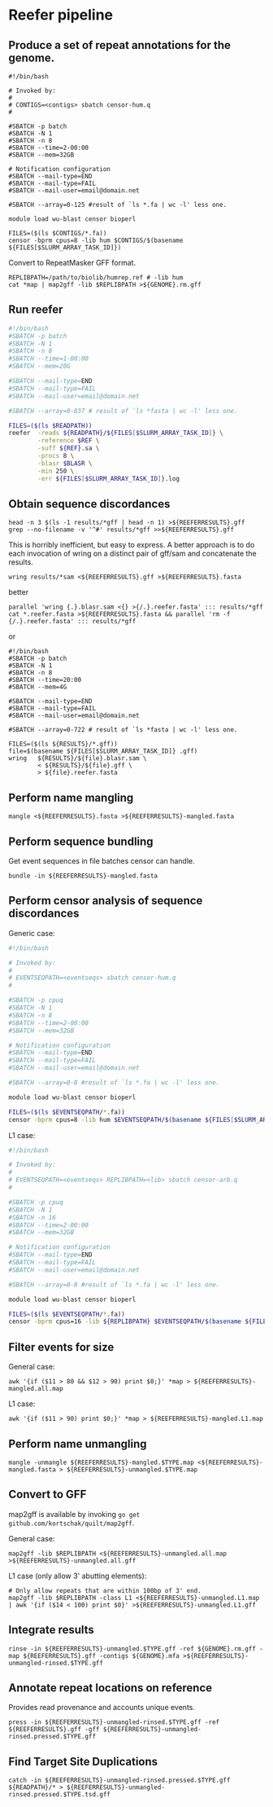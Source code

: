 # Reefer pipeline

## Produce a set of repeat annotations for the genome.

```
#!/bin/bash

# Invoked by:
#
# CONTIGS=<contigs> sbatch censor-hum.q
#

#SBATCH -p batch
#SBATCH -N 1
#SBATCH -n 8
#SBATCH --time=2-00:00
#SBATCH --mem=32GB

# Notification configuration
#SBATCH --mail-type=END
#SBATCH --mail-type=FAIL
#SBATCH --mail-user=email@domain.net

#SBATCH --array=0-125 #result of `ls *.fa | wc -l' less one.

module load wu-blast censor bioperl

FILES=($(ls $CONTIGS/*.fa))
censor -bprm cpus=8 -lib hum $CONTIGS/$(basename ${FILES[$SLURM_ARRAY_TASK_ID]})
```

Convert to RepeatMasker GFF format.
```
REPLIBPATH=/path/to/biolib/humrep.ref # -lib hum
cat *map | map2gff -lib $REPLIBPATH >${GENOME}.rm.gff
```

## Run reefer

```bash
#!/bin/bash
#SBATCH -p batch
#SBATCH -N 1
#SBATCH -n 8
#SBATCH --time=1-00:00
#SBATCH --mem=20G

#SBATCH --mail-type=END 
#SBATCH --mail-type=FAIL
#SBATCH --mail-user=email@domain.net

#SBATCH --array=0-837 # result of `ls *fasta | wc -l' less one.

FILES=($(ls $READPATH))
reefer	-reads ${READPATH}/${FILES[$SLURM_ARRAY_TASK_ID]} \
     	-reference $REF \
     	-suff ${REF}.sa \
     	-procs 8 \
     	-blasr $BLASR \
     	-min 250 \
     	-err ${FILES[$SLURM_ARRAY_TASK_ID]}.log
```

## Obtain sequence discordances

```
head -n 3 $(ls -1 results/*gff | head -n 1) >${REEFERRESULTS}.gff
grep --no-filename -v '^#' results/*gff >>${REEFERRESULTS}.gff
```

This is horribly inefficient, but easy to express. A better approach is to do each invocation of wring on a distinct pair of gff/sam and concatenate the results.
```
wring results/*sam <${REEFERRESULTS}.gff >${REEFERRESULTS}.fasta
```

better
```
parallel 'wring {.}.blasr.sam <{} >{/.}.reefer.fasta' ::: results/*gff
cat *.reefer.fasta >${REEFERRESULTS}.fasta && parallel 'rm -f {/.}.reefer.fasta' ::: results/*gff
```
or
```
#!/bin/bash
#SBATCH -p batch
#SBATCH -N 1
#SBATCH -n 8
#SBATCH --time=20:00
#SBATCH --mem=4G

#SBATCH --mail-type=END 
#SBATCH --mail-type=FAIL
#SBATCH --mail-user=email@domain.net

#SBATCH --array=0-722 # result of `ls *fasta | wc -l' less one.

FILES=($(ls ${RESULTS}/*.gff))
file=$(basename ${FILES[$SLURM_ARRAY_TASK_ID]} .gff)
wring	${RESULTS}/${file}.blasr.sam \
		< ${RESULTS}/${file}.gff \
		> ${file}.reefer.fasta
```

## Perform name mangling

```
mangle <${REEFERRESULTS}.fasta >${REEFERRESULTS}-mangled.fasta
```

## Perform sequence bundling

Get event sequences in file batches censor can handle.
```
bundle -in ${REEFERRESULTS}-mangled.fasta
```

## Perform censor analysis of sequence discordances

Generic case:
```bash
#!/bin/bash

# Invoked by:
#
# EVENTSEQPATH=<eventseqs> sbatch censor-hum.q
#

#SBATCH -p cpuq
#SBATCH -N 1
#SBATCH -n 8
#SBATCH --time=2-00:00
#SBATCH --mem=32GB

# Notification configuration
#SBATCH --mail-type=END
#SBATCH --mail-type=FAIL
#SBATCH --mail-user=email@domain.net

#SBATCH --array=0-8 #result of `ls *.fa | wc -l' less one.

module load wu-blast censor bioperl

FILES=($(ls $EVENTSEQPATH/*.fa))
censor -bprm cpus=8 -lib hum $EVENTSEQPATH/$(basename ${FILES[$SLURM_ARRAY_TASK_ID]})
```

L1 case:
```bash
#!/bin/bash

# Invoked by:
#
# EVENTSEQPATH=<eventseqs> REPLIBPATH=<lib> sbatch censor-arb.q
#

#SBATCH -p cpuq
#SBATCH -N 1
#SBATCH -n 16
#SBATCH --time=2-00:00
#SBATCH --mem=32GB

# Notification configuration
#SBATCH --mail-type=END
#SBATCH --mail-type=FAIL
#SBATCH --mail-user=email@domain.net

#SBATCH --array=0-8 #result of `ls *.fa | wc -l' less one.

module load wu-blast censor bioperl

FILES=($(ls $EVENTSEQPATH/*.fa))
censor -bprm cpus=16 -lib ${REPLIBPATH} $EVENTSEQPATH/$(basename ${FILES[$SLURM_ARRAY_TASK_ID]})
```

## Filter events for size

General case:
```
awk '{if ($11 > 80 && $12 > 90) print $0;}' *map > ${REEFERRESULTS}-mangled.all.map
```

L1 case:
```
awk '{if ($11 > 90) print $0;}' *map > ${REEFERRESULTS}-mangled.L1.map
```

## Perform name unmangling

```
mangle -unmangle ${REEFERRESULTS}-mangled.$TYPE.map <${REEFERRESULTS}-mangled.fasta > ${REEFERRESULTS}-unmangled.$TYPE.map
```

## Convert to GFF

map2gff is available by invoking `go get github.com/kortschak/quilt/map2gff`.

General case:
```
map2gff -lib $REPLIBPATH <${REEFERRESULTS}-unmangled.all.map >${REEFERRESULTS}-unmangled.all.gff
```

L1 case (only allow 3' abutting elements):
```
# Only allow repeats that are within 100bp of 3' end.
map2gff -lib $REPLIBPATH -class L1 <${REEFERRESULTS}-unmangled.L1.map | awk '{if ($14 < 100) print $0}' >${REEFERRESULTS}-unmangled.L1.gff
```

## Integrate results

```
rinse -in ${REEFERRESULTS}-unmangled.$TYPE.gff -ref ${GENOME}.rm.gff -map ${REEFERRESULTS}.gff -contigs ${GENOME}.mfa >${REEFERRESULTS}-unmangled-rinsed.$TYPE.gff
```

## Annotate repeat locations on reference

Provides read provenance and accounts unique events.

```
press -in ${REEFERRESULTS}-unmangled-rinsed.$TYPE.gff -ref ${REEFERRESULTS}.gff -gff ${REEFERRESULTS}-unmangled-rinsed.pressed.$TYPE.gff
```

## Find Target Site Duplications

```
catch -in ${REEFERRESULTS}-unmangled-rinsed.pressed.$TYPE.gff ${READPATH}/* > ${REEFERRESULTS}-unmangled-rinsed.pressed.$TYPE.tsd.gff
```
